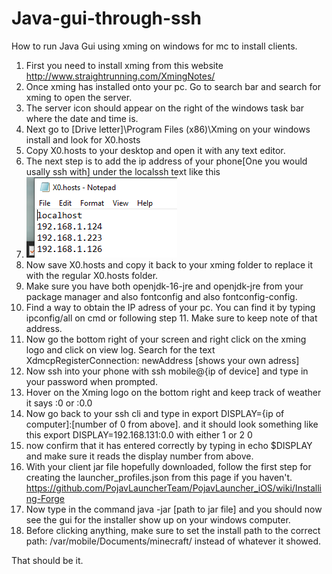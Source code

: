# Java-gui-through-ssh
How to run Java Gui using xming on windows for mc to install clients. 

1. First you need to install xming from this website http://www.straightrunning.com/XmingNotes/
2. Once xming has installed onto your pc. Go to search bar and search for xming to open the server.
3. The server icon should appear on the right of the windows task bar where the date and time is. 
4. Next go to [Drive letter]\Program Files (x86)\Xming on your windows install and look for X0.hosts
5. Copy X0.hosts to your desktop and open it with any text editor.
6. The next step is to add the ip address of your phone[One you would usally ssh with] under the localssh text like this 
7. ![ss1](ss1.png)
8. Now save X0.hosts and copy it back to your xming folder to replace it with the regular X0.hosts folder.
9. Make sure you have both openjdk-16-jre and openjdk-jre from your package manager and also fontconfig and also fontconfig-config. 
10. Find a way to obtain the IP adress of your pc. You can find it by typing ipconfig/all on cmd or following step 11. Make sure to keep note of that address.
11. Now go the bottom right of your screen and right click on the xming logo and click on view log. Search for the text XdmcpRegisterConnection: newAddress [shows your own adress]
12. Now ssh into your phone with ssh mobile@{ip of device] and type in your password when prompted.
13. Hover on the Xming logo on the bottom right and keep track of weather it says :0 or :0.0
14. Now go back to your ssh cli and type in export DISPLAY={ip of computer]:[number of 0 from above]. and it should look something like this export DISPLAY=192.168.131:0.0 with either 1 or 2 0
15. now confirm that it has entered correctly by typing in echo $DISPLAY and make sure it reads the display number from above. 
16. With your client jar file hopefully downloaded, follow the first step for creating the launcher_profiles.json from this page if you haven't. https://github.com/PojavLauncherTeam/PojavLauncher_iOS/wiki/Installing-Forge
17. Now type in the command java -jar [path to jar file] and you should now see the gui for the installer show up on your windows computer.
18. Before clicking anything, make sure to set the install path to the correct path: /var/mobile/Documents/minecraft/ instead of whatever it showed.

That should be it. 
